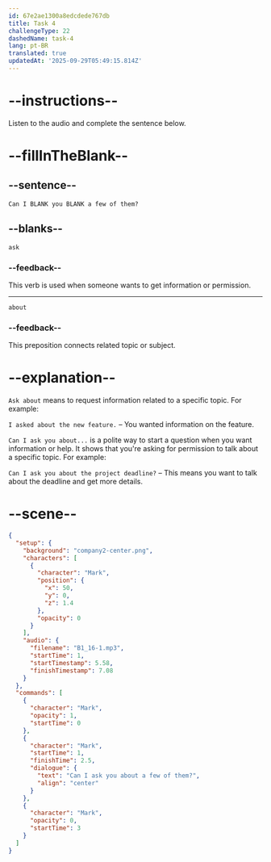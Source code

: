 ```yaml
---
id: 67e2ae1300a8edcdede767db
title: Task 4
challengeType: 22
dashedName: task-4
lang: pt-BR
translated: true
updatedAt: '2025-09-29T05:49:15.814Z'
---
```


<!-- (Audio) Mark: Can I ask you about a few of them? -->

# --instructions--

Listen to the audio and complete the sentence below.

# --fillInTheBlank--

## --sentence--

`Can I BLANK you BLANK a few of them?`

## --blanks--

`ask`

### --feedback--

This verb is used when someone wants to get information or permission.

---

`about`

### --feedback--

This preposition connects related topic or subject.

# --explanation--

`Ask about` means to request information related to a specific topic. For example:

`I asked about the new feature.` – You wanted information on the feature. 

`Can I ask you about...` is a polite way to start a question when you want information or help. It shows that you're asking for permission to talk about a specific topic. For example:

`Can I ask you about the project deadline?` – This means you want to talk about the deadline and get more details.  

# --scene--

```json
{
  "setup": {
    "background": "company2-center.png",
    "characters": [
      {
        "character": "Mark",
        "position": {
          "x": 50,
          "y": 0,
          "z": 1.4
        },
        "opacity": 0
      }
    ],
    "audio": {
      "filename": "B1_16-1.mp3",
      "startTime": 1,
      "startTimestamp": 5.58,
      "finishTimestamp": 7.08
    }
  },
  "commands": [
    {
      "character": "Mark",
      "opacity": 1,
      "startTime": 0
    },
    {
      "character": "Mark",
      "startTime": 1,
      "finishTime": 2.5,
      "dialogue": {
        "text": "Can I ask you about a few of them?",
        "align": "center"
      }
    },
    {
      "character": "Mark",
      "opacity": 0,
      "startTime": 3
    }
  ]
}
```
